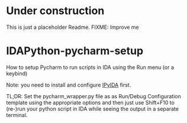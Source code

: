 # Under construction
This is just a placeholder Readme. FIXME: Improve me

# IDAPython-pycharm-setup
How to setup Pycharm to run scripts in IDA using the Run menu (or a keybind)

Note: you need to install and configure [IPyIDA](https://github.com/eset/ipyida) first.

TL;DR: Set the pycharm_wrapper.py file as as Run/Debug Configuration template using the appropriate options and then just use Shift+F10 to (re-)run your python script in IDA while seeing the output in a separate terminal.
